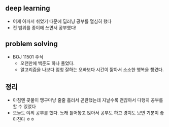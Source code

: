 ## deep learning
- 어제 아파서 쉬었기 때문에 딥러닝 공부를 열심히 했다
- 전 범위를 종이에 쓰면서 공부했다!

## problem solving
- BOJ 11501 주식
  - 오랜만에 백준도 하나 풀었다.
  - 알고리즘을 나보다 엄청 잘하는 오빠보다 시간이 짧아서 소소한 행복을 챙겼다.

## 정리
- 아침엔 콧물이 맹구마냥 줄줄 흘러서 곤란했는데 지날수록 괜찮아서 다행히 공부를 할 수 있었다
- 오늘도 야외 공부를 했다. 노래 틀어놓고 앉아서 공부도 하고 경치도 보면 기분이 좋아진다 ㅎㅎ
